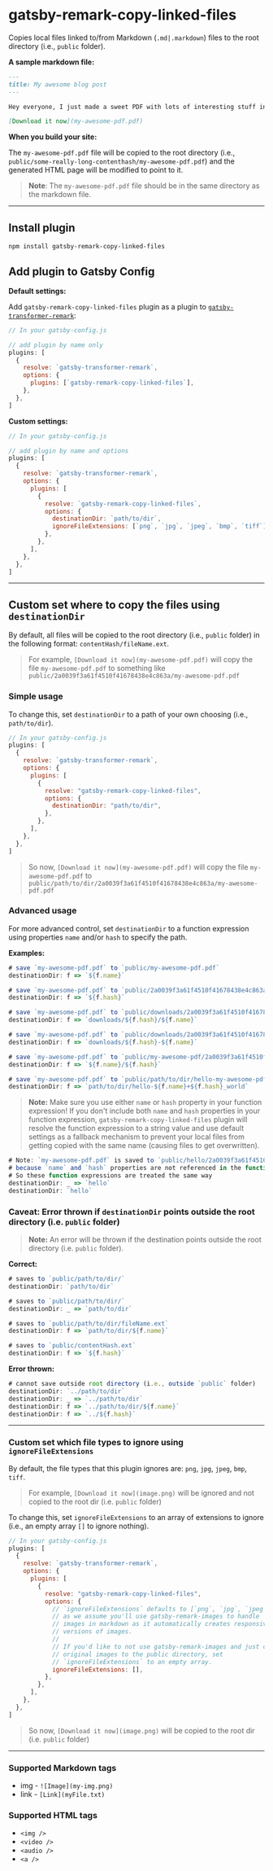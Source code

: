 # gatsby-remark-copy-linked-files

Copies local files linked to/from Markdown (`.md|.markdown`) files to the root directory (i.e., `public` folder).

**A sample markdown file:**

```markdown
---
title: My awesome blog post
---

Hey everyone, I just made a sweet PDF with lots of interesting stuff in it.

[Download it now](my-awesome-pdf.pdf)
```

**When you build your site:**

The `my-awesome-pdf.pdf` file will be copied to the root directory (i.e., `public/some-really-long-contenthash/my-awesome-pdf.pdf`) and the generated HTML page will be modified to point to it.

> **Note**: The `my-awesome-pdf.pdf` file should be in the same directory as the markdown file.

---

## Install plugin

`npm install gatsby-remark-copy-linked-files`

## Add plugin to Gatsby Config

**Default settings:**

Add `gatsby-remark-copy-linked-files` plugin as a plugin to [`gatsby-transformer-remark`](https://www.gatsbyjs.org/packages/gatsby-transformer-remark/):

```javascript
// In your gatsby-config.js

// add plugin by name only
plugins: [
  {
    resolve: `gatsby-transformer-remark`,
    options: {
      plugins: [`gatsby-remark-copy-linked-files`],
    },
  },
]
```

**Custom settings:**

```js
// In your gatsby-config.js

// add plugin by name and options
plugins: [
  {
    resolve: `gatsby-transformer-remark`,
    options: {
      plugins: [
        {
          resolve: `gatsby-remark-copy-linked-files`,
          options: {
            destinationDir: `path/to/dir`,
            ignoreFileExtensions: [`png`, `jpg`, `jpeg`, `bmp`, `tiff`],
          },
        },
      ],
    },
  },
]
```

---

## Custom set where to copy the files using `destinationDir`

By default, all files will be copied to the root directory (i.e., `public` folder) in the following format: `contentHash/fileName.ext`.

> For example, `[Download it now](my-awesome-pdf.pdf)` will copy the file `my-awesome-pdf.pdf` to something like `public/2a0039f3a61f4510f41678438e4c863a/my-awesome-pdf.pdf`

### Simple usage

To change this, set `destinationDir` to a path of your own choosing (i.e., `path/to/dir`).

```js
// In your gatsby-config.js
plugins: [
  {
    resolve: `gatsby-transformer-remark`,
    options: {
      plugins: [
        {
          resolve: "gatsby-remark-copy-linked-files",
          options: {
            destinationDir: "path/to/dir",
          },
        },
      ],
    },
  },
]
```

> So now, `[Download it now](my-awesome-pdf.pdf)` will copy the file `my-awesome-pdf.pdf` to `public/path/to/dir/2a0039f3a61f4510f41678438e4c863a/my-awesome-pdf.pdf`

### Advanced usage

For more advanced control, set `destinationDir` to a function expression using properties `name` and/or `hash` to specify the path.

**Examples:**

```js
# save `my-awesome-pdf.pdf` to `public/my-awesome-pdf.pdf`
destinationDir: f => `${f.name}`

# save `my-awesome-pdf.pdf` to `public/2a0039f3a61f4510f41678438e4c863a.pdf`
destinationDir: f => `${f.hash}`

# save `my-awesome-pdf.pdf` to `public/downloads/2a0039f3a61f4510f41678438e4c863a/my-awesome-pdf.pdf`
destinationDir: f => `downloads/${f.hash}/${f.name}`

# save `my-awesome-pdf.pdf` to `public/downloads/2a0039f3a61f4510f41678438e4c863a-my-awesome-pdf.pdf`
destinationDir: f => `downloads/${f.hash}-${f.name}`

# save `my-awesome-pdf.pdf` to `public/my-awesome-pdf/2a0039f3a61f4510f41678438e4c863a.pdf`
destinationDir: f => `${f.name}/${f.hash}`

# save `my-awesome-pdf.pdf` to `public/path/to/dir/hello-my-awesome-pdf+2a0039f3a61f4510f41678438e4c863a_world.pdf`
destinationDir: f => `path/to/dir/hello-${f.name}+${f.hash}_world`
```

> **Note:** Make sure you use either `name` or `hash` property in your function expression!
> If you don't include both `name` and `hash` properties in your function expression, `gatsby-remark-copy-linked-files` plugin will resolve the function expression to a string value and use default settings as a fallback mechanism to prevent your local files from getting copied with the same name (causing files to get overwritten).

```js
# Note: `my-awesome-pdf.pdf` is saved to `public/hello/2a0039f3a61f4510f41678438e4c863a/my-awesome-pdf.pdf`
# because `name` and `hash` properties are not referenced in the function expression.
# So these function expressions are treated the same way
destinationDir: _ => `hello`
destinationDir: `hello`
```

### Caveat: Error thrown if `destinationDir` points outside the root directory (i.e. `public` folder)

> **Note:** An error will be thrown if the destination points outside the root directory (i.e. `public` folder).

**Correct:**

```js
# saves to `public/path/to/dir/`
destinationDir: `path/to/dir`

# saves to `public/path/to/dir/`
destinationDir: _ => `path/to/dir`

# saves to `public/path/to/dir/fileName.ext`
destinationDir: f => `path/to/dir/${f.name}`

# saves to `public/contentHash.ext`
destinationDir: f => `${f.hash}`
```

**Error thrown:**

```js
# cannot save outside root directory (i.e., outside `public` folder)
destinationDir: `../path/to/dir`
destinationDir: _ => `../path/to/dir`
destinationDir: f => `../path/to/dir/${f.name}`
destinationDir: f => `../${f.hash}`
```

---

### Custom set which file types to ignore using `ignoreFileExtensions`

By default, the file types that this plugin ignores are: `png`, `jpg`, `jpeg`, `bmp`, `tiff`.

> For example, `[Download it now](image.png)` will be ignored and not copied to the root dir (i.e. `public` folder)

To change this, set `ignoreFileExtensions` to an array of extensions to ignore (i.e., an empty array `[]` to ignore nothing).

```javascript
// In your gatsby-config.js
plugins: [
  {
    resolve: `gatsby-transformer-remark`,
    options: {
      plugins: [
        {
          resolve: "gatsby-remark-copy-linked-files",
          options: {
            // `ignoreFileExtensions` defaults to [`png`, `jpg`, `jpeg`, `bmp`, `tiff`]
            // as we assume you'll use gatsby-remark-images to handle
            // images in markdown as it automatically creates responsive
            // versions of images.
            //
            // If you'd like to not use gatsby-remark-images and just copy your
            // original images to the public directory, set
            // `ignoreFileExtensions` to an empty array.
            ignoreFileExtensions: [],
          },
        },
      ],
    },
  },
]
```

> So now, `[Download it now](image.png)` will be copied to the root dir (i.e. `public` folder)

---

### Supported Markdown tags

- img - `![Image](my-img.png)`
- link - `[Link](myFile.txt)`

### Supported HTML tags

- `<img />`
- `<video />`
- `<audio />`
- `<a />`
